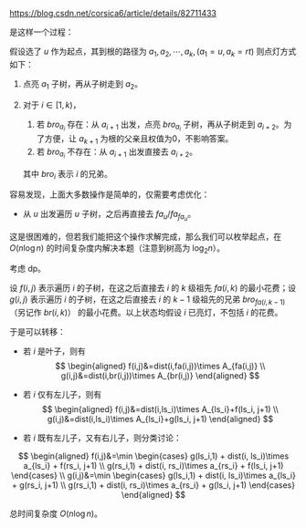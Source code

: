 <https://blog.csdn.net/corsica6/article/details/82711433>

是这样一个过程：

假设选了 $u$ 作为起点，其到根的路径为 $a_1,a_2,\cdots,a_k,(a_1=u,a_k=rt)$ 则点灯方式如下：

1. 点亮 $a_1$ 子树，再从子树走到 $a_2$。
2. 对于 $i\in[1,k)$，
   1. 若 $bro_{a_i}$ 存在：从 $a_{i+1}$ 出发，点亮 $bro_{a_i}$ 子树，再从子树走到 $a_{i+2}$。为了方便，让 $a_{k+1}$ 为根的父亲且权值为0，不影响答案。
   2. 若 $bro_{a_i}$ 不存在：从 $a_{i+1}$ 出发直接去 $a_{i+2}$。
   
   其中 $bro_i$ 表示 $i$ 的兄弟。

容易发现，上面大多数操作是简单的，仅需要考虑优化：

- 从 $u$ 出发遍历 $u$ 子树，之后再直接去 $fa_u/fa_{fa_u}$。

这是很困难的，但若我们能把这个操作求解完成，那么我们可以枚举起点，在 $O(n\log n)$ 的时间复杂度内解决本题（注意到树高为 $\log_2 n$）。

考虑 dp。

设 $f(i,j)$ 表示遍历 $i$ 的子树，在这之后直接去 $i$ 的 $k$ 级祖先 $fa(i,k)$ 的最小花费；设 $g(i,j)$ 表示遍历 $i$ 的子树，在这之后直接去 $i$ 的 $k-1$ 级祖先的兄弟 $bro_{fa(i,k-1)}$（另记作 $br(i,k)$） 的最小花费。以上状态均假设 $i$ 已亮灯，不包括 $i$ 的花费。

于是可以转移：

- 若 $i$ 是叶子，则有
$$
\begin{aligned}
    f(i,j)&=dist(i,fa(i,j))\times A_{fa(i,j)}
    \\
    g(i,j)&=dist(i,br(i,j))\times A_{br(i,j)}
\end{aligned}
$$

- 若 $i$ 仅有左儿子，则有
$$
\begin{aligned}
    f(i,j)&=dist(i,ls_i)\times A_{ls_i}+f(ls_i, j+1)
    \\
    g(i,j)&=dist(i,ls_i)\times A_{ls_i}+g(ls_i, j+1)
\end{aligned}
$$

- 若 $i$ 既有左儿子，又有右儿子，则分类讨论：

$$
\begin{aligned}
    f(i,j)&=\min
    \begin{cases}
        g(ls_i,1) + dist(i, ls_i)\times a_{ls_i} + f(rs_i, j+1)
        \\
        g(rs_i,1) + dist(i, rs_i)\times a_{rs_i} + f(ls_i, j+1)
    \end{cases}
    \\
    g(i,j)&=\min
    \begin{cases}
        g(ls_i,1) + dist(i, ls_i)\times a_{ls_i} + g(rs_i, j+1)
        \\
        g(rs_i,1) + dist(i, rs_i)\times a_{rs_i} + g(ls_i, j+1)
    \end{cases}
\end{aligned}
$$

总时间复杂度 $O(n\log n)$。